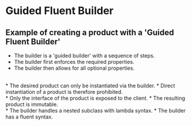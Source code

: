 # Guided Fluent Builder

## Example of creating a product with a 'Guided Fluent Builder'

 * The builder is a 'guided builder' with a sequence of steps.
 * The builder first enforces the required properties.
 * The builder then allows for all optional properties.

<br>
 * The desired product can only be instantiated via the builder.
 * Direct instantiation of a product is therefore prohibited.

<br>
 * Only the interface of the product is exposed to the client.
 * The resulting product is immutable.

<br>
 * The builder handles a nested subclass with lambda syntax.
 * The builder has a fluent syntax.
